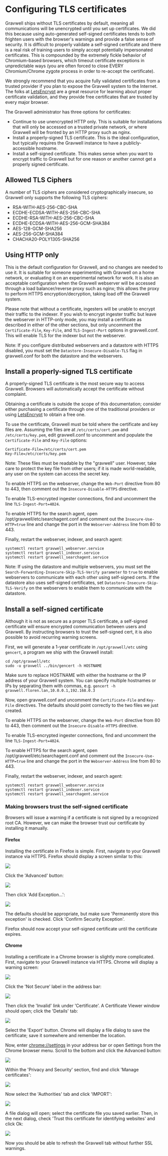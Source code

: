 # Configuring TLS certificates

Gravwell ships without TLS certificates by default, meaning all communications will be unencrypted until you set up certificates. We did this because using auto-generated self-signed certificates tends to both frighten users with the browser's warnings and provide a false sense of security. It is difficult to properly validate a self-signed certificate and there is a real risk of training users to simply accept potentially impersonated certificates.  This is compounded by the extremely fickle behavior of Chromium-based browsers, which timeout certificate exceptions in unpredictable ways (you are often forced to close EVERY Chromium/Chrome zygote process in order to re-accept the certificate).

We strongly recommend that you acquire fully validated certificates from a trusted provider if you plan to expose the Gravwell system to the Internet.  The folks at [LetsEncrypt](https://letsencrypt.org) are a great resource for learning about proper certificate validation, and they provide free certificates that are trusted by every major browser.

The Gravwell administrator has three options for certificates:

* Continue to use unencrypted HTTP only. This is suitable for installations that will only be accessed on a trusted private network, or where Gravwell will be fronted by an HTTP proxy such as nginx.
* Install a properly-signed TLS certificate. This is the ideal configuration, but typically requires the Gravwell instance to have a publicly-accessible hostname.
* Install a self-signed certificate. This makes sense when you want to encrypt traffic to Gravwell but for one reason or another cannot get a properly signed certificate.

## Allowed TLS Ciphers

A number of TLS ciphers are considered cryptographically insecure, so Gravwell only supports the following TLS ciphers:

- RSA-WITH-AES-256-CBC-SHA
- ECDHE-ECDSA-WITH-AES-256-CBC-SHA
- ECDHE-RSA-WITH-AES-256-CBC-SHA
- ECDHE-ECDSA-WITH-AES-256-GCM-SHA384
- AES-128-GCM-SHA256
- AES-256-GCM-SHA384
- CHACHA20-POLY1305-SHA256

## Using HTTP only

This is the default configuration for Gravwell, and no changes are needed to use it. It is suitable for someone experimenting with Gravwell on a home network, or evaluating it on an experimental network for work. It is also an acceptable configuration when the Gravwell webserver will be accessed through a load balancer/reverse proxy such as nginx; this allows the proxy to perform HTTPS encryption/decryption, taking load off the Gravwell system.

Please note that without a certificate, ingesters will be unable to encrypt their traffic to the indexer. If you wish to encrypt ingester traffic but leave the webserver in HTTP-only mode, you may install a certificate as described in either of the other sections, but only uncomment the `Certificate-File`, `Key-File`, and `TLS-Ingest-Port` options in gravwell.conf. This will enable TLS for the indexer but not the webserver.

Note: If you configure distributed webservers and a datastore with HTTPS disabled, you must set the `Datastore-Insecure-Disable-TLS` flag in gravwell.conf for both the datastore and the webservers.

## Install a properly-signed TLS certificate

A properly-signed TLS certificate is the most secure way to access Gravwell. Browsers will automatically accept the certificate without complaint.

Obtaining a certificate is outside the scope of this documentation; consider either purchasing a certificate through one of the traditional providers or using [LetsEncrypt](https://letsencrypt.org) to obtain a free one.

To use the certificate, Gravwell must be told where the certificate and key files are. Assuming the files are at `/etc/certs/cert.pem` and `/etc/certs/key.pem`, edit gravwell.conf to uncomment and populate the `Certificate-File` and `Key-File` options:

```
Certificate-File=/etc/certs/cert.pem
Key-File=/etc/certs/key.pem
```

Note: These files must be readable by the "gravwell" user. However, take care to protect the key file from other users; if it is made world-readable, any user on the system can access the secret key.

To enable HTTPS on the webserver, change the `Web-Port` directive from 80 to 443, then comment out the `Insecure-Disable-HTTPS` directive.

To enable TLS-encrypted ingester connections, find and uncomment the line `TLS-Ingest-Port=4024`.

To enable HTTPS for the search agent, open /opt/gravwell/etc/searchagent.conf and comment out the `Insecure-Use-HTTP=true` line and change the port in the `Webserver-Address` line from 80 to 443.

Finally, restart the webserver, indexer, and search agent:

```
systemctl restart gravwell_webserver.service
systemctl restart gravwell_indexer.service
systemctl restart gravwell_searchagent.service
```

Note: If using the datastore and multiple webservers, you must set the `Search-Forwarding-Insecure-Skip-TLS-Verify parameter` to `true` to enable webservers to communicate with each other using self-signed certs. If the datastore also uses self-signed certificates, set `Datastore-Insecure-Skip-TLS-Verify` on the webservers to enable them to communicate with the datastore.

## Install a self-signed certificate

Although it is not as secure as a proper TLS certificate, a self-signed certificate will ensure encrypted communication between users and Gravwell. By instructing browsers to trust the self-signed cert, it is also possible to avoid recurring warning screens.

First, we will generate a 1-year certificate in `/opt/gravwell/etc` using `gencert`, a program we ship with the Gravwell install:

```
cd /opt/gravwell/etc
sudo -u gravwell ../bin/gencert -h HOSTNAME
```

Make sure to replace HOSTNAME with either the hostname or the IP address of your Gravwell system. You can specify multiple hostnames or IPs by separating them with commas, e.g. `gencert -h gravwell.floren.lan,10.0.0.1,192.168.0.3`

Now, open gravwell.conf and uncomment the `Certificate-File` and `Key-File` directives. The defaults should point correctly to the two files we just created.

To enable HTTPS on the webserver, change the `Web-Port` directive from 80 to 443, then comment out the `Insecure-Disable-HTTPS` directive.

To enable TLS-encrypted ingester connections, find and uncomment the line `TLS-Ingest-Port=4024`.

To enable HTTPS for the search agent, open /opt/gravwell/etc/searchagent.conf and comment out the `Insecure-Use-HTTP=true` line and change the port in the `Webserver-Address` line from 80 to 443.

Finally, restart the webserver, indexer, and search agent:

```
systemctl restart gravwell_webserver.service
systemctl restart gravwell_indexer.service
systemctl restart gravwell_searchagent.service
```

### Making browsers trust the self-signed certificate

Browsers will issue a warning if a certificate is not signed by a recognized root CA. However, we can make the browser trust our certificate by installing it manually.

#### Firefox

Installing the certificate in Firefox is simple. First, navigate to your Gravwell instance via HTTPS. Firefox should display a screen similar to this:

![](firefox-warning.png)

Click the 'Advanced' button:

![](firefox-warning-advanced.png)

Then click 'Add Exception...':

![](firefox-exception.png)

The defaults should be appropriate, but make sure 'Permanently store this exception' is checked. Click 'Confirm Security Exception'.

Firefox should now accept your self-signed certificate until the certificate expires.

#### Chrome

Installing a certificate in a Chrome browser is slightly more complicated. First, navigate to your Gravwell instance via HTTPS. Chrome will display a warning screen:

![](chrome-warning.png)

Click the 'Not Secure' label in the address bar:

![](chrome-export1.png)

Then click the 'Invalid' link under 'Certificate'. A Certificate Viewer window should open; click the 'Details' tab:

![](chrome-export2.png)

Select the 'Export' button. Chrome will display a file dialog to save the certificate; save it somewhere and remember the location.

Now, enter [chrome://settings](chrome://settings) in your address bar or open Settings from the Chrome browser menu. Scroll to the bottom and click the Advanced button:

![](chrome-advanced.png)

Within the 'Privacy and Security' section, find and click 'Manage certificates':

![](chrome-advanced2.png)

Now select the 'Authorities' tab and click 'IMPORT':

![](chrome-authorities.png)

A file dialog will open; select the certificate file you saved earlier. Then, in the next dialog, check 'Trust this certificate for identifying websites' and click Ok:

![](chrome-import.png)

Now you should be able to refresh the Gravwell tab without further SSL warnings.
